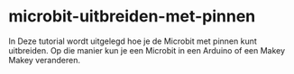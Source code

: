 # microbit-uitbreiden-met-pinnen
In Deze tutorial wordt uitgelegd hoe je de Microbit met pinnen kunt uitbreiden. Op die manier kun je een Microbit in een Arduino of een Makey Makey veranderen.
